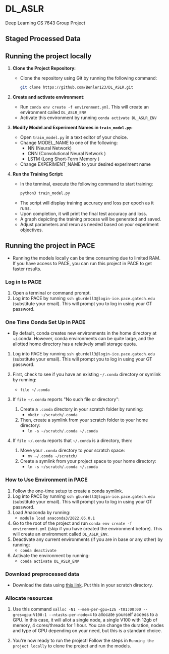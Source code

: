 # DL_ASLR
Deep Learning CS 7643 Group Project

## Staged Processed Data



## Running the project locally

1. **Clone the Project Repository:**
   - Clone the repository using Git by running the following command:
     ```bash
     git clone https://github.com/Benler123/DL_ASLR.git
     ```
2. **Create and activate environment:**
    - Run `conda env create -f environment.yml`. This will create an environment called `DL_ASLR_ENV`
    - Activate this environment by running `conda activate DL_ASLR_ENV`
3. **Modify Model and Experiment Names in `train_model.py`:**
   - Open `train_model.py` in a text editor of your choice.
   - Change MODEL_NAME to one of the following:
     - NN (Neural Network)
     - CNN (Convolutional Neural Network )
     - LSTM (Long Short-Term Memory )
   - Change EXPERIMENT_NAME to your desired experiment name

4. **Run the Training Script:**
   - In the terminal, execute the following command to start training:
     ```bash
     python3 train_model.py
     ```
   - The script will display training accuracy and loss per epoch as it runs.
   - Upon completion, it will print the final test accuracy and loss.
   - A graph depicting the training process will be generated and saved.
   - Adjust parameters and rerun as needed based on your experiment objectives.

## Running the project in PACE 
- Running the models locally can be time consuming due to limited RAM. If you have access to PACE, you can run this project in PACE to get faster results. 

### Log in to PACE

1. Open a terminal or command prompt.  
2. Log into PACE by running `ssh gburdell3@login-ice.pace.gatech.edu` (substitute your email). This will prompt you to log in using your GT password.


### One Time Conda Set Up in PACE

- By default, conda creates new environments in the home directory at ~/.conda. However, conda environments can be quite large, and the allotted home directory has a relatively small storage quota.
  
1. Log into PACE by running `ssh gburdell3@login-ice.pace.gatech.edu` (substitute your email). This will prompt you to log in using your GT password.
2. First, check to see if you have an existing `~/.conda` directory or symlink by running:
    - `file ~/.conda`
3. If `file ~/.conda` reports "No such file or directory":
    1. Create a `.conda` directory in your scratch folder by running:
        - `mkdir ~/scratch/.conda`
    2. Then, create a symlink from your scratch folder to your home directory:
        - `ln -s ~/scratch/.conda ~/.conda`

4. If `file ~/.conda` reports that `~/.conda` is a directory, then:
    1. Move your `.conda` directory to your scratch space:
        - `mv ~/.conda ~/scratch/`
    2. Create a symlink from your project space to your home directory:
        - `ln -s ~/scratch/.conda ~/.conda`

### How to Use Environment in PACE

1. Follow the one-time setup to create a conda symlink.
2. Log into PACE by running `ssh gburdell3@login-ice.pace.gatech.edu` (substitute your email). This will prompt you to log in using your GT password.
3. Load Anaconda by running:
    - `module load anaconda3/2022.05.0.1`
4. Go to the root of the project and run `conda env create -f environment.yml` (skip if you have created the environment before). This will create an environment called `DL_ASLR_ENV`. 
5. Deactivate any current environments (if you are in base or any other) by running:
    - `conda deactivate`
6. Activate the environment by running:
    - `conda activate DL_ASLR_ENV`

### Download preprocessed data 

- Download the data using [this link](https://www.dropbox.com/scl/fo/1tkb34i2xyjyl0xkdfmbj/ABjD3H-uKgYVivLEv8dMvjw?rlkey=t13vd2v643wjv8fy0vu0p6xo8&dl=0). Put this in your scratch directory. 

### Allocate resources 

1. Use this command `salloc -N1 --mem-per-gpu=12G -t01:00:00 --gres=gpu:V100:1 --ntasks-per-node=4` to allocate yourself access to a GPU. In this case, it will allot a single node, a single V100 with 12gb of memory, 4 cores/threads for 1 hour. You can change the duration, nodes and type of GPU depending on your need, but this is a standard choice. 

2. You're now ready to run the project! Follow the steps in `Running the project locally` to clone the project and run the models. 

